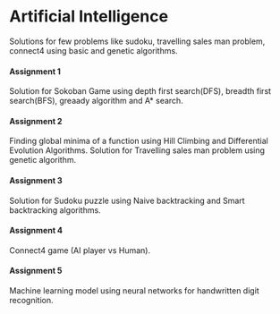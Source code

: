 # Artificial Intelligence

Solutions for few problems like sudoku, travelling sales man problem, connect4 using basic and genetic algorithms.

#### Assignment 1

Solution for Sokoban Game using depth first search(DFS), breadth first search(BFS), greaady algorithm and A* search.

#### Assignment 2

Finding global minima of a function using Hill Climbing and Differential Evolution Algorithms.
Solution for Travelling sales man problem using genetic algorithm.

#### Assignment 3

Solution for Sudoku puzzle using Naive backtracking and Smart backtracking algorithms.

#### Assignment 4

Connect4 game (AI player vs Human).

#### Assignment 5

Machine learning model using neural networks for handwritten digit recognition.

